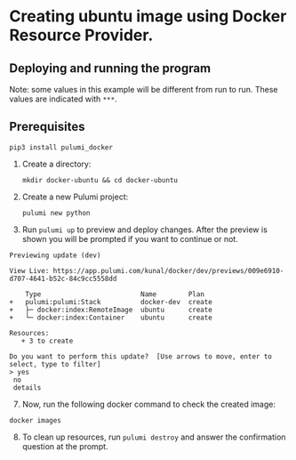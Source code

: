 

# Creating ubuntu image using Docker Resource Provider. 




## Deploying and running the program

Note: some values in this example will be different from run to run.  These values are indicated
with `***`.

## Prerequisites
```
pip3 install pulumi_docker

```

1. Create a directory:

    ```
    mkdir docker-ubuntu && cd docker-ubuntu
    ```

2. Create a new Pulumi project:

    ```
    pulumi new python
    
    ```
3. Run `pulumi up` to preview and deploy changes.  After the preview is shown you will be
    prompted if you want to continue or not.
 ```   
Previewing update (dev)

View Live: https://app.pulumi.com/kunal/docker/dev/previews/009e6910-d707-4641-b52c-84c9cc5558dd

     Type                         Name        Plan
 +   pulumi:pulumi:Stack          docker-dev  create
 +   ├─ docker:index:RemoteImage  ubuntu      create
 +   └─ docker:index:Container    ubuntu      create

Resources:
    + 3 to create

Do you want to perform this update?  [Use arrows to move, enter to select, type to filter]
> yes
  no
  details

```

7. Now, run the following docker command to check the created image:

```
docker images

```
8. To clean up resources, run `pulumi destroy` and answer the confirmation question at the prompt.
